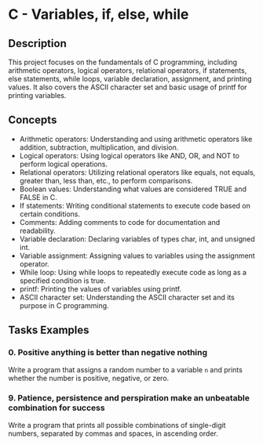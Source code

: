 # C - Variables, if, else, while

## Description
This project focuses on the fundamentals of C programming, including arithmetic operators, logical operators, relational operators, if statements, else statements, while loops, variable declaration, assignment, and printing values. It also covers the ASCII character set and basic usage of printf for printing variables.

## Concepts
- Arithmetic operators: Understanding and using arithmetic operators like addition, subtraction, multiplication, and division.
- Logical operators: Using logical operators like AND, OR, and NOT to perform logical operations.
- Relational operators: Utilizing relational operators like equals, not equals, greater than, less than, etc., to perform comparisons.
- Boolean values: Understanding what values are considered TRUE and FALSE in C.
- If statements: Writing conditional statements to execute code based on certain conditions.
- Comments: Adding comments to code for documentation and readability.
- Variable declaration: Declaring variables of types char, int, and unsigned int.
- Variable assignment: Assigning values to variables using the assignment operator.
- While loop: Using while loops to repeatedly execute code as long as a specified condition is true.
- printf: Printing the values of variables using printf.
- ASCII character set: Understanding the ASCII character set and its purpose in C programming.

## Tasks Examples
### 0. Positive anything is better than negative nothing
Write a program that assigns a random number to a variable `n` and prints whether the number is positive, negative, or zero.

### 9. Patience, persistence and perspiration make an unbeatable combination for success
Write a program that prints all possible combinations of single-digit numbers, separated by commas and spaces, in ascending order.
